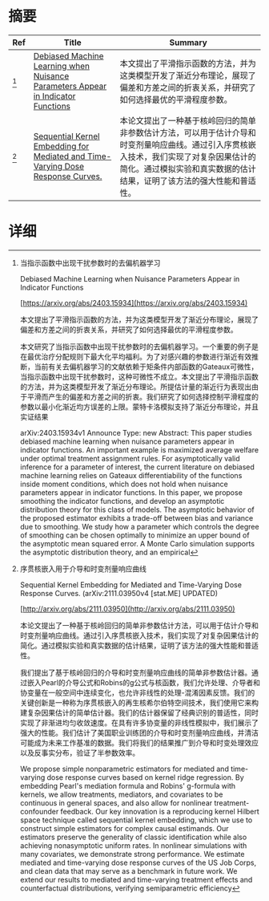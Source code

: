 # 摘要

| Ref | Title | Summary |
| --- | --- | --- |
| [^1] | [Debiased Machine Learning when Nuisance Parameters Appear in Indicator Functions](https://arxiv.org/abs/2403.15934) | 本文提出了平滑指示函数的方法，并为这类模型开发了渐近分布理论，展现了偏差和方差之间的折衷关系，并研究了如何选择最优的平滑程度参数。 |
| [^2] | [Sequential Kernel Embedding for Mediated and Time-Varying Dose Response Curves.](http://arxiv.org/abs/2111.03950) | 本论文提出了一种基于核岭回归的简单非参数估计方法，可以用于估计介导和时变剂量响应曲线。通过引入序贯核嵌入技术，我们实现了对复杂因果估计的简化。通过模拟实验和真实数据的估计结果，证明了该方法的强大性能和普适性。 |

# 详细

[^1]: 当指示函数中出现干扰参数时的去偏机器学习

    Debiased Machine Learning when Nuisance Parameters Appear in Indicator Functions

    [https://arxiv.org/abs/2403.15934](https://arxiv.org/abs/2403.15934)

    本文提出了平滑指示函数的方法，并为这类模型开发了渐近分布理论，展现了偏差和方差之间的折衷关系，并研究了如何选择最优的平滑程度参数。

    

    本文研究了当指示函数中出现干扰参数时的去偏机器学习。一个重要的例子是在最优治疗分配规则下最大化平均福利。为了对感兴趣的参数进行渐近有效推断，当前有关去偏机器学习的文献依赖于矩条件内部函数的Gateaux可微性，当指示函数中出现干扰参数时，这种可微性不成立。本文提出了平滑指示函数的方法，并为这类模型开发了渐近分布理论。所提估计量的渐近行为表现出由于平滑而产生的偏差和方差之间的折衷。我们研究了如何选择控制平滑程度的参数以最小化渐近均方误差的上限。蒙特卡洛模拟支持了渐近分布理论，并且实证结果

    arXiv:2403.15934v1 Announce Type: new  Abstract: This paper studies debiased machine learning when nuisance parameters appear in indicator functions. An important example is maximized average welfare under optimal treatment assignment rules. For asymptotically valid inference for a parameter of interest, the current literature on debiased machine learning relies on Gateaux differentiability of the functions inside moment conditions, which does not hold when nuisance parameters appear in indicator functions. In this paper, we propose smoothing the indicator functions, and develop an asymptotic distribution theory for this class of models. The asymptotic behavior of the proposed estimator exhibits a trade-off between bias and variance due to smoothing. We study how a parameter which controls the degree of smoothing can be chosen optimally to minimize an upper bound of the asymptotic mean squared error. A Monte Carlo simulation supports the asymptotic distribution theory, and an empirical
    
[^2]: 序贯核嵌入用于介导和时变剂量响应曲线

    Sequential Kernel Embedding for Mediated and Time-Varying Dose Response Curves. (arXiv:2111.03950v4 [stat.ME] UPDATED)

    [http://arxiv.org/abs/2111.03950](http://arxiv.org/abs/2111.03950)

    本论文提出了一种基于核岭回归的简单非参数估计方法，可以用于估计介导和时变剂量响应曲线。通过引入序贯核嵌入技术，我们实现了对复杂因果估计的简化。通过模拟实验和真实数据的估计结果，证明了该方法的强大性能和普适性。

    

    我们提出了基于核岭回归的介导和时变剂量响应曲线的简单非参数估计器。通过嵌入Pearl的介导公式和Robins的g公式与核函数，我们允许处理、介导者和协变量在一般空间中连续变化，也允许非线性的处理-混淆因素反馈。我们的关键创新是一种称为序贯核嵌入的再生核希尔伯特空间技术，我们使用它来构建复杂因果估计的简单估计器。我们的估计器保留了经典识别的普适性，同时实现了非渐进均匀收敛速度。在具有许多协变量的非线性模拟中，我们展示了强大的性能。我们估计了美国职业训练团的介导和时变剂量响应曲线，并清洁可能成为未来工作基准的数据。我们将我们的结果推广到介导和时变处理效应以及反事实分布，验证了半参数效率。

    We propose simple nonparametric estimators for mediated and time-varying dose response curves based on kernel ridge regression. By embedding Pearl's mediation formula and Robins' g-formula with kernels, we allow treatments, mediators, and covariates to be continuous in general spaces, and also allow for nonlinear treatment-confounder feedback. Our key innovation is a reproducing kernel Hilbert space technique called sequential kernel embedding, which we use to construct simple estimators for complex causal estimands. Our estimators preserve the generality of classic identification while also achieving nonasymptotic uniform rates. In nonlinear simulations with many covariates, we demonstrate strong performance. We estimate mediated and time-varying dose response curves of the US Job Corps, and clean data that may serve as a benchmark in future work. We extend our results to mediated and time-varying treatment effects and counterfactual distributions, verifying semiparametric efficiency 
    

